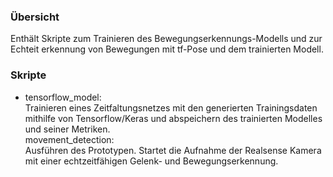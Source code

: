<h3>Übersicht</h3>
Enthält Skripte zum Trainieren des Bewegungserkennungs-Modells und zur Echteit erkennung von Bewegungen mit tf-Pose und dem trainierten Modell.

<h3>Skripte</h3>
<ul>
<li>
tensorflow_model:<br>
Trainieren eines Zeitfaltungsnetzes mit den generierten Trainingsdaten mithilfe von Tensorflow/Keras und abspeichern des trainierten Modelles und seiner Metriken.
</li>
movement_detection:<br>
Ausführen des Prototypen. Startet die Aufnahme der Realsense Kamera mit einer echtzeitfähigen Gelenk- und Bewegungserkennung.
</ul>